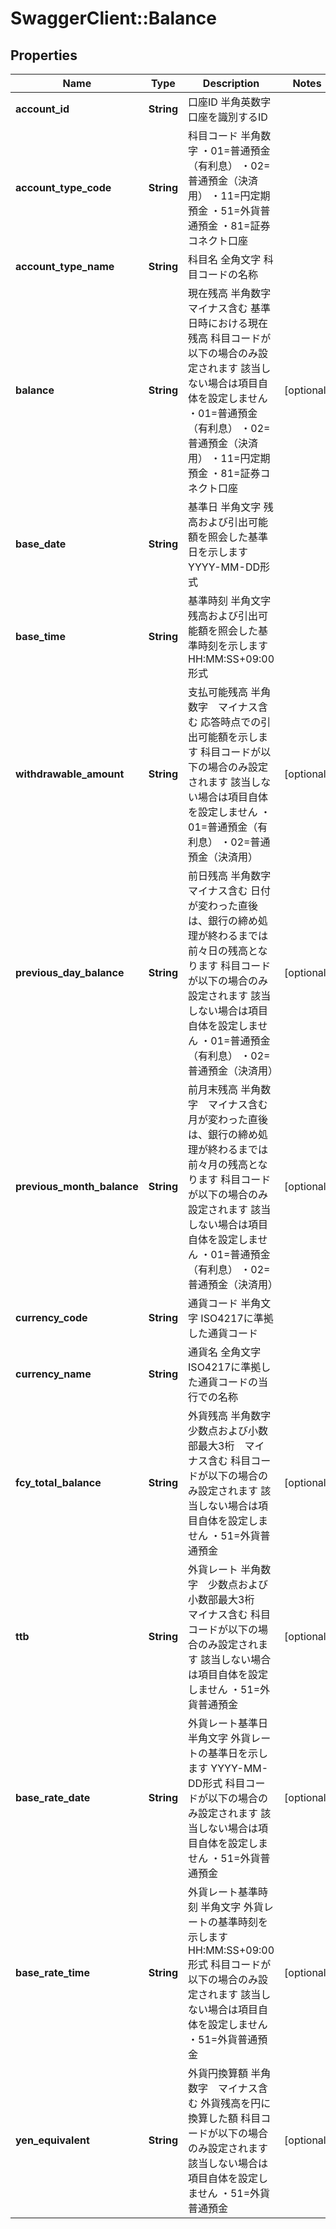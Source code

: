 # SwaggerClient::Balance

## Properties
Name | Type | Description | Notes
------------ | ------------- | ------------- | -------------
**account_id** | **String** | 口座ID 半角英数字 口座を識別するID  | 
**account_type_code** | **String** | 科目コード 半角数字 ・01&#x3D;普通預金（有利息） ・02&#x3D;普通預金（決済用） ・11&#x3D;円定期預金 ・51&#x3D;外貨普通預金 ・81&#x3D;証券コネクト口座  | 
**account_type_name** | **String** | 科目名 全角文字 科目コードの名称  | 
**balance** | **String** | 現在残高 半角数字　マイナス含む 基準日時における現在残高 科目コードが以下の場合のみ設定されます 該当しない場合は項目自体を設定しません ・01&#x3D;普通預金（有利息） ・02&#x3D;普通預金（決済用） ・11&#x3D;円定期預金 ・81&#x3D;証券コネクト口座  | [optional] 
**base_date** | **String** | 基準日 半角文字 残高および引出可能額を照会した基準日を示します YYYY-MM-DD形式  | 
**base_time** | **String** | 基準時刻 半角文字 残高および引出可能額を照会した基準時刻を示します HH:MM:SS+09:00形式  | 
**withdrawable_amount** | **String** | 支払可能残高 半角数字　マイナス含む 応答時点での引出可能額を示します 科目コードが以下の場合のみ設定されます 該当しない場合は項目自体を設定しません ・01&#x3D;普通預金（有利息） ・02&#x3D;普通預金（決済用）  | [optional] 
**previous_day_balance** | **String** | 前日残高 半角数字　マイナス含む 日付が変わった直後は、銀行の締め処理が終わるまでは前々日の残高となります 科目コードが以下の場合のみ設定されます 該当しない場合は項目自体を設定しません ・01&#x3D;普通預金（有利息） ・02&#x3D;普通預金（決済用）  | [optional] 
**previous_month_balance** | **String** | 前月末残高 半角数字　マイナス含む 月が変わった直後は、銀行の締め処理が終わるまでは前々月の残高となります  科目コードが以下の場合のみ設定されます 該当しない場合は項目自体を設定しません ・01&#x3D;普通預金（有利息） ・02&#x3D;普通預金（決済用）  | [optional] 
**currency_code** | **String** | 通貨コード 半角文字 ISO4217に準拠した通貨コード  | 
**currency_name** | **String** | 通貨名 全角文字 ISO4217に準拠した通貨コードの当行での名称  | 
**fcy_total_balance** | **String** | 外貨残高 半角数字　少数点および小数部最大3桁　マイナス含む 科目コードが以下の場合のみ設定されます 該当しない場合は項目自体を設定しません ・51&#x3D;外貨普通預金  | [optional] 
**ttb** | **String** | 外貨レート 半角数字　少数点および小数部最大3桁　マイナス含む 科目コードが以下の場合のみ設定されます 該当しない場合は項目自体を設定しません ・51&#x3D;外貨普通預金  | [optional] 
**base_rate_date** | **String** | 外貨レート基準日 半角文字 外貨レートの基準日を示します YYYY-MM-DD形式 科目コードが以下の場合のみ設定されます 該当しない場合は項目自体を設定しません ・51&#x3D;外貨普通預金  | [optional] 
**base_rate_time** | **String** | 外貨レート基準時刻 半角文字 外貨レートの基準時刻を示します HH:MM:SS+09:00形式 科目コードが以下の場合のみ設定されます 該当しない場合は項目自体を設定しません ・51&#x3D;外貨普通預金  | [optional] 
**yen_equivalent** | **String** | 外貨円換算額 半角数字　マイナス含む 外貨残高を円に換算した額 科目コードが以下の場合のみ設定されます 該当しない場合は項目自体を設定しません ・51&#x3D;外貨普通預金  | [optional] 


